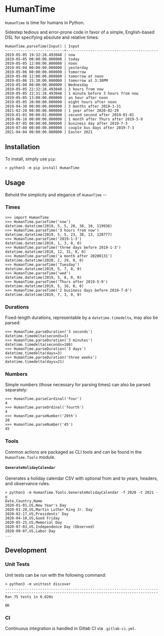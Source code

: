 
# HumanTime
`HumanTime` is time for humans in Python.

Sidestep tedious and error-prone code in favor of a simple, English-based DSL for specifying absolute and relative times:

    HumanTime.parseTime(Input) | Input
    ---------------------------+------------------------------------------
	2019-05-05 19:32:28.493048 | now
	2019-05-05 00:00:00.000000 | today
	2019-05-05 12:00:00.000000 | noon
	2019-05-04 00:00:00.000000 | yesterday
	2019-05-06 00:00:00.000000 | tomorrow
	2019-05-06 12:00:00.000000 | tomorrow at noon
	2019-05-06 15:30:00.000000 | tomorrow at 3:30PM
	2019-05-08 00:00:00.000000 | Wednesday
	2019-05-05 22:32:28.493048 | 3 hours from now
	2019-05-05 22:31:28.493048 | 1 minute before 3 hours from now
	2019-05-05 13:00:00.000000 | an hour after noon
	2019-05-05 20:00:00.000000 | eight hours after noon
	2019-04-30 00:00:00.000000 | 3 months after 2019-1-31
	2021-02-28 00:00:00.000000 | 1 year after 2020-02-29
	2019-01-01 00:00:02.000000 | second second after 2019-01-01
	2019-06-16 00:00:00.000000 | 1 month after Thurs after 2019-5-9
	2019-07-05 00:00:00.000000 | business day after 2019-7-3
	2019-07-08 00:00:00.000000 | couple bus days after 2019-7-3
	2021-04-04 00:00:00.000000 | Easter 2021

## Installation
To install, simply use `pip`:

	> python3 -m pip install HumanTime

## Usage
Behold the simplicity and elegance of `HumanTime` --

### Times
	>>> import HumanTime
	>>> HumanTime.parseTime('now')
	datetime.datetime(2019, 5, 5, 20, 38, 10, 119936)
	>>> HumanTime.parseTime('3 hours from now')
	datetime.datetime(2019, 5, 5, 23, 38, 13, 120777)
	>>> HumanTime.parseTime('2019-1-3')
	datetime.datetime(2019, 1, 3, 0, 0)
	>>> HumanTime.parseTime('three days before 2019-1-3')
	datetime.datetime(2018, 12, 31, 0, 0)
	>>> HumanTime.parseTime('a month after 20200131')
	datetime.datetime(2020, 2, 29, 0, 0)
	>>> HumanTime.parseTime('Tuesday')
	datetime.datetime(2019, 5, 7, 0, 0)
	>>> HumanTime.parseTime('wed')
	datetime.datetime(2019, 5, 8, 0, 0)
	>>> HumanTime.parseTime('Thurs after 2019-5-9')
	datetime.datetime(2019, 5, 16, 0, 0)
	>>> HumanTime.parseTime('2 business days before 2019-7-8')
	datetime.datetime(2019, 7, 3, 0, 0)

### Durations
Fixed-length durations, representable by a `datetime.timedelta`, may also be parsed:

	>>> HumanTime.parseDuration('3 seconds')
	datetime.timedelta(seconds=3)
	>>> HumanTime.parseDuration('3 minutes')
	datetime.timedelta(seconds=180)
	>>> HumanTime.parseDuration('3 days')
	datetime.timedelta(days=3)
	>>> HumanTime.parseDuration('three weeks')
	datetime.timedelta(days=21)

### Numbers
Simple numbers (those necessary for parsing times) can also be parsed separately:

	>>> HumanTime.parseCardinal('four')
	4
	>>> HumanTime.parseOrdinal('fourth')
	4
	>>> HumanTime.parseNumber('20th')
	20
	>>> HumanTime.parseNumber('45')
	45

### Tools
Common actions are packaged as CLI tools and can be found in the `HumanTime.Tools` module.

#### `GenerateHolidayCalendar`
Generates a holiday calendar CSV with optional from and to years, headers, and observance rules.

	> python3 -m HumanTime.Tools.GenerateHolidayCalendar -f 2020 -t 2021 -o
	Date,Country,Name
	2020-01-01,US,New Year's Day
	2020-01-20,US,Martin Luther King Jr. Day
	2020-02-17,US,Presidents' Day
	2020-04-10,US,Good Friday
	2020-05-25,US,Memorial Day
	2020-07-03,US,Independence Day (Observed)
	2020-09-07,US,Labor Day
	...

## Development

### Unit Tests
Unit tests can be run with the following command:

    > python3 -m unittest discover
	...........................................................................
	----------------------------------------------------------------------
	Ran 75 tests in 0.020s

	OK

### CI
Continuous integration is handled in Gitlab CI via `.gitlab-ci.yml`.
